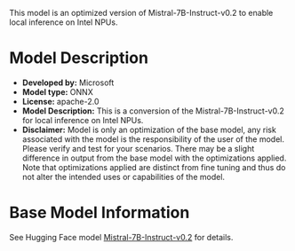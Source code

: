 This model is an optimized version of Mistral-7B-Instruct-v0.2 to enable local inference on Intel NPUs.

# Model Description
- **Developed by:** Microsoft
- **Model type:** ONNX
- **License:** apache-2.0
- **Model Description:** This is a conversion of the Mistral-7B-Instruct-v0.2 for local inference on Intel NPUs.
- **Disclaimer:** Model is only an optimization of the base model, any risk associated with the model is the responsibility of the user of the model. Please verify and test for your scenarios. There may be a slight difference in output from the base model with the optimizations applied. Note that optimizations applied are distinct from fine tuning and thus do not alter the intended uses or capabilities of the model.

# Base Model Information
See Hugging Face model [Mistral-7B-Instruct-v0.2](https://huggingface.co/mistralai/Mistral-7B-Instruct-v0.2) for details.

